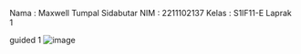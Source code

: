 Nama : Maxwell Tumpal Sidabutar
NIM : 2211102137
Kelas : S1IF11-E
Laprak 1

guided 1
![image](https://github.com/MaxwellSidabutar/Repository-praktikum-algoritma-dan-struktur-data/assets/163196340/8df77d8e-61bc-406a-85d5-65b79bf0ecfc)
